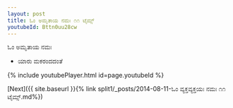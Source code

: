 ```yaml
---
layout: post
title: ಓಂ ಅಮೃತಾಯ ನಮಃ ೧೧ ಟೈಮ್ಸ್
youtubeId: Bttn0uu28cw
---
```

 
 
 ಓಂ ಅಮೃತಾಯ ನಮಃ  
 
 -  ಯಾರು ಮಕರಂದದಂತೆ 
 
  
 
  
 
 
 
 
 
 


{% include youtubePlayer.html id=page.youtubeId %}
 
[Next]({{ site.baseurl }}{% link  split1/_posts/2014-08-11-ಓಂ ವ್ಯಕ್ತವ್ಯಕ್ತಯಃ ನಮಃ ೧೧ ಟೈಮ್ಸ್.md%})
 
